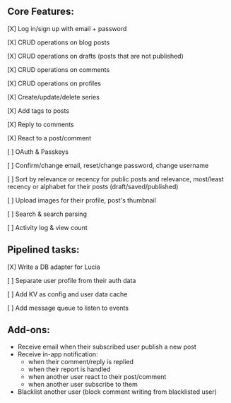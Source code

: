 ## Core Features:

[X] Log in/sign up with email + password

[X] CRUD operations on blog posts

[X] CRUD operations on drafts (posts that are not published)

[X] CRUD operations on comments

[X] CRUD operations on profiles

[X] Create/update/delete series

[X] Add tags to posts

[X] Reply to comments

[X] React to a post/comment

[ ] OAuth & Passkeys

[ ] Confirm/change email, reset/change password, change username

[ ] Sort by relevance or recency for public posts and relevance, most/least recency or alphabet for their posts (draft/saved/published)

[ ] Upload images for their profile, post's thumbnail

[ ] Search & search parsing

[ ] Activity log & view count

## Pipelined tasks:

[X] Write a DB adapter for Lucia

[ ] Separate user profile from their auth data

[ ] Add KV as config and user data cache

[ ] Add message queue to listen to events

## Add-ons:

-  Receive email when their subscribed user publish a new post
-  Receive in-app notification:
   -  when their comment/reply is replied
   -  when their report is handled
   -  when another user react to their post/comment
   -  when another user subscribe to them
-  Blacklist another user (block comment writing from blacklisted user)
